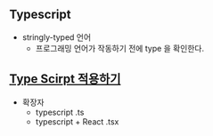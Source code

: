 ## Typescript

- stringly-typed 언어
	-  프로그래밍 언어가 작동하기 전에 type 을 확인한다.

## [Type Scirpt 적용하기](https://create-react-app.dev/docs/adding-typescript/#installation)

- 확장자
	- typescript .ts
	- typescript + React .tsx
